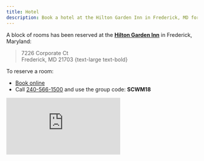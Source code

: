 ```yaml
---
title: Hotel
description: Book a hotel at the Hilton Garden Inn in Frederick, MD for the wedding weekend.
---
```


A block of rooms has been reserved at the
[**Hilton Garden Inn**](http://hiltongardeninn3.hilton.com/en/hotels/maryland/hilton-garden-inn-frederick-IADFRGI/index.html)
in Frederick, Maryland:

> 7226 Corporate Ct <br/>
> Frederick, MD 21703
{text-large text-bold}

To reserve a room:
  * [Book online](http://group.hiltongardeninn.com/SouthworthClinganWedding)
  * Call [240-566-1500](tel:+12405661500) and use the group code: **SCWM18**

<iframe class="inline-map" src="https://www.google.com/maps/embed?pb=!1m18!1m12!1m3!1d3083.994066546443!2d-77.41592478414609!3d39.379011079499286!2m3!1f0!2f0!3f0!3m2!1i1024!2i768!4f13.1!3m3!1m2!1s0x89c9da2822d6d941%3A0x53dfcbdf62a87600!2sHilton+Garden+Inn+Frederick!5e0!3m2!1sen!2sus!4v1508026472541" frameborder="0" allowfullscreen></iframe>
